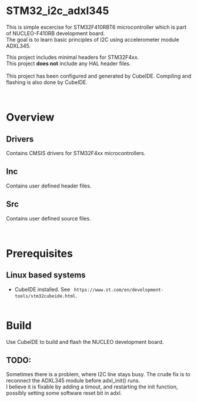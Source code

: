 # STM32_i2c_adxl345

This is simple excercise for STM32F410RBT6 microcontroller which is part of NUCLEO-F410RB development board.  
The goal is to learn basic principles of I2C using accelerometer module ADXL345.  

This project includes minimal headers for STM32F4xx.  
This project **does not** include any HAL header files.  
&nbsp;  
This project has been configured and generated by CubeIDE. Compiling and flashing is also done by CubeIDE.   

&nbsp;  
# Overview  
## Drivers  
Contains CMSIS drivers for STM32F4xx microcontrollers.  
## Inc  
Contains user defined header files.  
## Src  
Contains user defined source files.  

&nbsp;  
# Prerequisites
## Linux based systems  
* CubeIDE installed. See ` https://www.st.com/en/development-tools/stm32cubeide.html`.  
&nbsp;  
# Build  
Use CubeIDE to build and flash the NUCLEO development board.

## TODO: 
Sometimes there is a problem, where I2C line stays busy. The crude fix is to reconnect the ADXL345 module before adxl_init() runs.  
I believe it is fixable by adding a timout, and restarting the init function, possibly setting some software reset bit in adxl.
